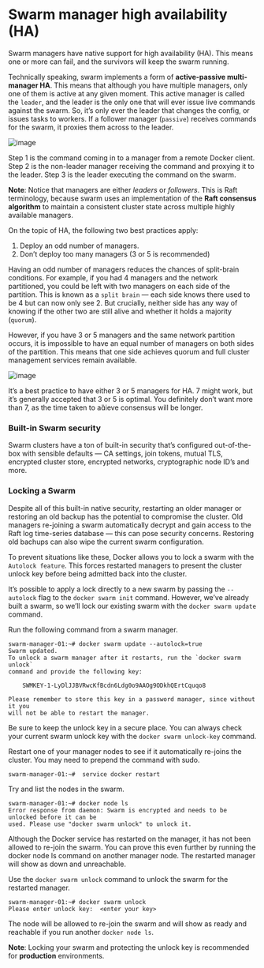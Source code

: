 # Swarm manager high availability (HA)  

Swarm managers have native support for high availability (HA). This means one or more can fail, and the survivors will keep the swarm running.  

Technically speaking, swarm implements a form of **active-passive multi-manager HA**. This means that although you have multiple managers, only one of them is active at any given moment. This active manager is called the `leader`, and the leader is the only one that will ever issue live commands against the swarm. So, it’s only ever the leader that changes the config, or issues tasks to workers. If a follower manager (`passive`) receives commands for the swarm, it proxies them across to the leader.  

![image](https://github.com/arianariamehr/docker-swarm-stack-sample/assets/130653489/e52fd76b-f813-4768-a5fe-684fc3eabc5c)  

Step 1 is the command coming in to a manager from a remote Docker client. Step 2 is the non-leader manager receiving the command and proxying it to the leader. Step 3 is the leader executing the command on the swarm.  

**Note**: Notice that managers are either *leaders* or *followers*. This is Raft terminology, because swarm uses an implementation of the **Raft consensus algorithm** to maintain a consistent cluster state across multiple highly available managers.  

On the topic of HA, the following two best practices apply:  
1. Deploy an odd number of managers.
2. Don’t deploy too many managers (3 or 5 is recommended)  

Having an odd number of managers reduces the chances of split-brain conditions. For example, if you had 4 managers and the network partitioned, you could be left with two managers on each side of the partition. This is known as a `split brain` — each side knows there used to be 4 but can now only see 2. But crucially, neither side has any way of knowing if the other two are still alive and whether it holds a majority (`quorum`).  

However, if you have 3 or 5 managers and the same network partition occurs, it is impossible to have an equal number of managers on both sides of the partition. This means that one side achieves quorum and full cluster management services remain available.  

![image](https://github.com/arianariamehr/docker-swarm-stack-sample/assets/130653489/da5ca3e3-a270-442a-acfb-e16eb7a47e0c)

It’s a best practice to have either 3 or 5 managers for HA. 7 might work, but it’s generally accepted that 3 or 5 is optimal. You definitely don’t want more than 7, as the time taken to aieve consensus will be longer.  


### Built-in Swarm security  
Swarm clusters have a ton of built-in security that’s configured out-of-the-box with sensible defaults — CA settings, join tokens, mutual TLS, encrypted cluster store, encrypted networks, cryptographic node ID’s and more.  


### Locking a Swarm  
Despite all of this built-in native security, restarting an older manager or restoring an old backup has the potential to compromise the cluster. Old managers re-joining a swarm automatically decrypt and gain access to the Raft log time-series database — this can pose security concerns. Restoring old bachups can also wipe the current swarm configuration.  

To prevent situations like these, Docker allows you to lock a swarm with the `Autolock feature`. This forces restarted managers to present the cluster unlock key before being admitted back into the cluster.  

It’s possible to apply a lock directly to a new swarm by passing the `--autolock` flag to the `docker swarm init` command. However, we’ve already built a swarm, so we’ll lock our existing swarm with the `docker swarm update` command.  

Run the following command from a swarm manager.  
```
swarm-manager-01:~# docker swarm update --autolock=true
Swarm updated.
To unlock a swarm manager after it restarts, run the `docker swarm unlock`
command and provide the following key:

    SWMKEY-1-LyDlJJBVRwcKfBcdn6Ldg0o9AAOg9ODkhQErtCquqo8

Please remember to store this key in a password manager, since without it you
will not be able to restart the manager.
```  

Be sure to keep the unlock key in a secure place. You can always check your current swarm unlock key with the `docker swarm unlock-key` command.  

Restart one of your manager nodes to see if it automatically re-joins the cluster. You may need to prepend the command with sudo.  
```
swarm-manager-01:~#  service docker restart
```

Try and list the nodes in the swarm.  
```
swarm-manager-01:~# docker node ls
Error response from daemon: Swarm is encrypted and needs to be unlocked before it can be
used. Please use "docker swarm unlock" to unlock it.
```

Although the Docker service has restarted on the manager, it has not been allowed to re-join the swarm. You can prove this even further by running the docker node ls command on another manager node. The restarted manager will show as down and unreachable.  

Use the `docker swarm unlock` command to unlock the swarm for the restarted manager.  
```
swarm-manager-01:~# docker swarm unlock
Please enter unlock key:  <enter your key>
```
The node will be allowed to re-join the swarm and will show as ready and reachable if you run another `docker node ls`.  

**Note**: Locking your swarm and protecting the unlock key is recommended for **production** environments.
